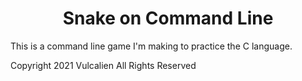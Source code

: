 <h1 align="center">Snake on Command Line</h1>

This is a command line game I'm making to practice the C language.

Copyright 2021 Vulcalien
All Rights Reserved

